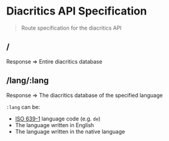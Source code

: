 # Diacritics API Specification

> Route specification for the diacritics API

## /

Response => Entire diacritics database

## /lang/:lang

Response => The diacritics database of the specified language

`:lang` can be:

- [ISO 639-1](https://en.wikipedia.org/wiki/List_of_ISO_639-1_codes) language code (e.g. `de`)
- The language written in English
- The language written in the native language

